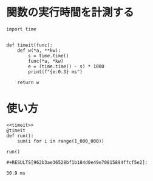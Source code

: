 # 関数の実行時間を計測する

``` {#timeit .python}
import time


def timeit(func):
    def w(*a, **kw):
        s = time.time()
        func(*a, *kw)
        e = (time.time() - s) * 1000
        print(f"{e:0.3} ms")

    return w
```

# 使い方

``` {.python noweb="strip-export"}
<<timeit>>
@timeit
def run():
    sum(i for i in range(1_000_000))

run()
```

```{=org}
#+RESULTS[962b3ae36528bf1b184d0e49e70815894ffcf5e2]:
```
``` example
30.9 ms
```
